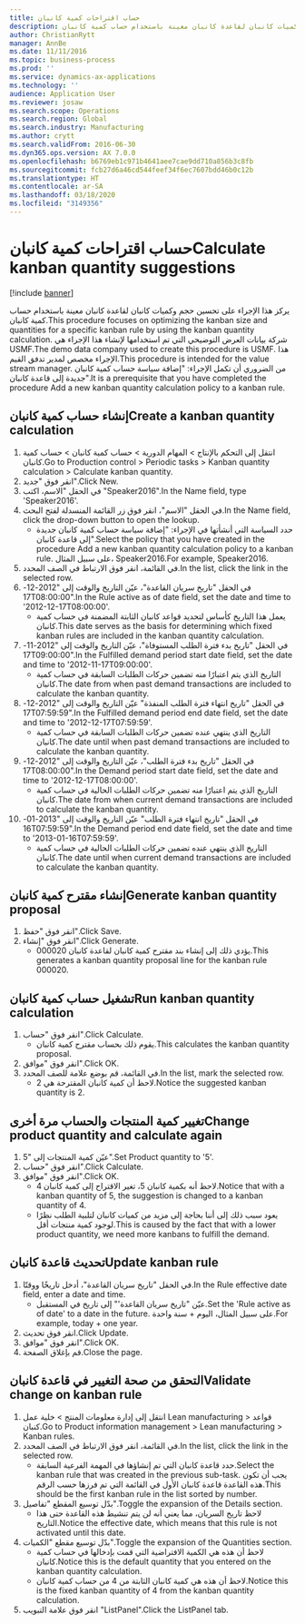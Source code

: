 ```yaml
---
title: حساب اقتراحات كمية كانبان
description: يركز هذا الإجراء على تحسين حجم وكميات كانبان لقاعدة كانبان معينة باستخدام حساب كمية كانبان.
author: ChristianRytt
manager: AnnBe
ms.date: 11/11/2016
ms.topic: business-process
ms.prod: ''
ms.service: dynamics-ax-applications
ms.technology: ''
audience: Application User
ms.reviewer: josaw
ms.search.scope: Operations
ms.search.region: Global
ms.search.industry: Manufacturing
ms.author: crytt
ms.search.validFrom: 2016-06-30
ms.dyn365.ops.version: AX 7.0.0
ms.openlocfilehash: b6769eb1c971b4641aee7cae9dd710a856b3c8fb
ms.sourcegitcommit: fcb27d6a46cd544feef34f6ec7607bdd46b0c12b
ms.translationtype: HT
ms.contentlocale: ar-SA
ms.lasthandoff: 03/18/2020
ms.locfileid: "3149356"
---
```

# <a name="calculate-kanban-quantity-suggestions"></a><span data-ttu-id="3b491-103">حساب اقتراحات كمية كانبان</span><span class="sxs-lookup"><span data-stu-id="3b491-103">Calculate kanban quantity suggestions</span></span>

[!include [banner](../../includes/banner.md)]

<span data-ttu-id="3b491-104">يركز هذا الإجراء على تحسين حجم وكميات كانبان لقاعدة كانبان معينة باستخدام حساب كمية كانبان.</span><span class="sxs-lookup"><span data-stu-id="3b491-104">This procedure focuses on optimizing the kanban size and quantities for a specific kanban rule by using the kanban quantity calculation.</span></span> <span data-ttu-id="3b491-105">شركة بيانات العرض التوضيحي التي تم استخدامها لإنشاء هذا الإجراء هي USMF.</span><span class="sxs-lookup"><span data-stu-id="3b491-105">The demo data company used to create this procedure is USMF.</span></span> <span data-ttu-id="3b491-106">هذا الإجراء مخصص لمدير تدفق القيم.</span><span class="sxs-lookup"><span data-stu-id="3b491-106">This procedure is intended for the value stream manager.</span></span> <span data-ttu-id="3b491-107">من الضروري أن تكمل الإجراء: "إضافة سياسة حساب كمية كانبان جديدة إلى قاعدة كانبان".‬</span><span class="sxs-lookup"><span data-stu-id="3b491-107">It is a prerequisite that you have completed the procedure Add a new kanban quantity calculation policy to a kanban rule.</span></span>


## <a name="create-a-kanban-quantity-calculation"></a><span data-ttu-id="3b491-108">إنشاء حساب كمية كانبان</span><span class="sxs-lookup"><span data-stu-id="3b491-108">Create a kanban quantity calculation</span></span>
1. <span data-ttu-id="3b491-109">انتقل إلى التحكم بالإنتاج > المهام الدورية > حساب كمية كانبان > حساب كمية كانبان.</span><span class="sxs-lookup"><span data-stu-id="3b491-109">Go to Production control > Periodic tasks > Kanban quantity calculation > Calculate kanban quantity.</span></span>
2. <span data-ttu-id="3b491-110">انقر فوق "جديد".</span><span class="sxs-lookup"><span data-stu-id="3b491-110">Click New.</span></span>
3. <span data-ttu-id="3b491-111">في الحقل "الاسم، اكتب "Speaker2016".‬</span><span class="sxs-lookup"><span data-stu-id="3b491-111">In the Name field, type 'Speaker2016'.</span></span>
4. <span data-ttu-id="3b491-112">في الحقل "الاسم"، انقر فوق زر القائمة المنسدلة لفتح البحث.</span><span class="sxs-lookup"><span data-stu-id="3b491-112">In the Name field, click the drop-down button to open the lookup.</span></span>
    * <span data-ttu-id="3b491-113">حدد السياسة التي أنشأتها في الإجراء: "إضافة سياسة حساب كمية كانبان جديدة إلى قاعدة كانبان".‬</span><span class="sxs-lookup"><span data-stu-id="3b491-113">Select the policy that you have created in the procedure Add a new kanban quantity calculation policy to a kanban rule.</span></span> <span data-ttu-id="3b491-114">على سبيل المثال، Speaker2016.</span><span class="sxs-lookup"><span data-stu-id="3b491-114">For example, Speaker2016.</span></span>  
5. <span data-ttu-id="3b491-115">في القائمة، انقر فوق الارتباط في الصف المحدد.</span><span class="sxs-lookup"><span data-stu-id="3b491-115">In the list, click the link in the selected row.</span></span>
6. <span data-ttu-id="3b491-116">في الحقل "تاريخ سريان القاعدة‬"، عيّن التاريخ والوقت إلى "2012-12-17T08:00:00".</span><span class="sxs-lookup"><span data-stu-id="3b491-116">In the Rule active as of date field, set the date and time to '2012-12-17T08:00:00'.</span></span>
    * <span data-ttu-id="3b491-117">يعمل هذا التاريخ كأساس لتحديد قواعد كانبان الثابتة المضمنة في حساب كمية كانبان.</span><span class="sxs-lookup"><span data-stu-id="3b491-117">This date serves as the basis for determining which fixed kanban rules are included in the kanban quantity calculation.</span></span>  
7. <span data-ttu-id="3b491-118">في الحقل "تاريخ بدء فترة الطلب المستوفاة‬‬"، عيّن التاريخ والوقت إلى "2012-11-17T09:00:00".</span><span class="sxs-lookup"><span data-stu-id="3b491-118">In the Fulfilled demand period start date field, set the date and time to '2012-11-17T09:00:00'.</span></span>
    * <span data-ttu-id="3b491-119">التاريخ الذي يتم اعتبارًا منه تضمين حركات الطلبات السابقة في حساب كمية كانبان.</span><span class="sxs-lookup"><span data-stu-id="3b491-119">The date from when past demand transactions are included to calculate the kanban quantity.</span></span>  
8. <span data-ttu-id="3b491-120">في الحقل "تاريخ انتهاء فترة الطلب المنفذة‬" عيّن التاريخ والوقت إلى "2012-12-17T07:59:59".</span><span class="sxs-lookup"><span data-stu-id="3b491-120">In the Fulfilled demand period end date field, set the date and time to '2012-12-17T07:59:59'.</span></span>
    * <span data-ttu-id="3b491-121">التاريخ الذي ينتهي عنده تضمين حركات الطلبات السابقة في حساب كمية كانبان.‬</span><span class="sxs-lookup"><span data-stu-id="3b491-121">The date until when past demand transactions are included to calculate the kanban quantity.</span></span>  
9. <span data-ttu-id="3b491-122">في الحقل "‏‫تاريخ بدء فترة الطلب‬"، عيّن التاريخ والوقت إلى "2012-12-17T08:00:00".</span><span class="sxs-lookup"><span data-stu-id="3b491-122">In the Demand period start date field, set the date and time to '2012-12-17T08:00:00'.</span></span>
    * <span data-ttu-id="3b491-123">التاريخ الذي يتم اعتبارًا منه تضمين حركات الطلبات الحالية في حساب كمية كانبان.‬</span><span class="sxs-lookup"><span data-stu-id="3b491-123">The date from when current demand transactions are included to calculate the kanban quantity.</span></span>  
10. <span data-ttu-id="3b491-124">في الحقل "تاريخ انتهاء فترة الطلب‬‬" عيّن التاريخ والوقت إلى "2013-01-16T07:59:59".</span><span class="sxs-lookup"><span data-stu-id="3b491-124">In the Demand period end date field, set the date and time to '2013-01-16T07:59:59'.</span></span>
    * <span data-ttu-id="3b491-125">التاريخ الذي ينتهي عنده تضمين حركات الطلبات الحالية في حساب كمية كانبان.‬</span><span class="sxs-lookup"><span data-stu-id="3b491-125">The date until when current demand transactions are included to calculate the kanban quantity.</span></span>  

## <a name="generate-kanban-quantity-proposal"></a><span data-ttu-id="3b491-126">إنشاء مقترح كمية كانبان</span><span class="sxs-lookup"><span data-stu-id="3b491-126">Generate kanban quantity proposal</span></span>
1. <span data-ttu-id="3b491-127">انقر فوق "حفظ".</span><span class="sxs-lookup"><span data-stu-id="3b491-127">Click Save.</span></span>
2. <span data-ttu-id="3b491-128">انقر فوق "إنشاء".</span><span class="sxs-lookup"><span data-stu-id="3b491-128">Click Generate.</span></span>
    * <span data-ttu-id="3b491-129">يؤدي ذلك إلى إنشاء بند مقترح كمية كانبان لقاعدة كانبان 000020.</span><span class="sxs-lookup"><span data-stu-id="3b491-129">This generates a kanban quantity proposal line for the kanban rule 000020.</span></span>  

## <a name="run-kanban-quantity-calculation"></a><span data-ttu-id="3b491-130">تشغيل حساب كمية كانبان</span><span class="sxs-lookup"><span data-stu-id="3b491-130">Run kanban quantity calculation</span></span>
1. <span data-ttu-id="3b491-131">انقر فوق "حساب".</span><span class="sxs-lookup"><span data-stu-id="3b491-131">Click Calculate.</span></span>
    * <span data-ttu-id="3b491-132">يقوم ذلك بحساب مقترح كمية كانبان.</span><span class="sxs-lookup"><span data-stu-id="3b491-132">This calculates the kanban quantity proposal.</span></span>  
2. <span data-ttu-id="3b491-133">انقر فوق "موافق".</span><span class="sxs-lookup"><span data-stu-id="3b491-133">Click OK.</span></span>
3. <span data-ttu-id="3b491-134">في القائمة، قم بوضع علامة للصف المحدد.</span><span class="sxs-lookup"><span data-stu-id="3b491-134">In the list, mark the selected row.</span></span>
    * <span data-ttu-id="3b491-135">لاحظ أن كمية كانبان المقترحة هي 2.</span><span class="sxs-lookup"><span data-stu-id="3b491-135">Notice the suggested kanban quantity is 2.</span></span>  

## <a name="change-product-quantity-and-calculate-again"></a><span data-ttu-id="3b491-136">تغيير كمية المنتجات والحساب مرة أخرى</span><span class="sxs-lookup"><span data-stu-id="3b491-136">Change product quantity and calculate again</span></span>
1. <span data-ttu-id="3b491-137">عيّن كمية المنتجات إلى "5".</span><span class="sxs-lookup"><span data-stu-id="3b491-137">Set Product quantity to '5'.</span></span>
2. <span data-ttu-id="3b491-138">انقر فوق "حساب".</span><span class="sxs-lookup"><span data-stu-id="3b491-138">Click Calculate.</span></span>
3. <span data-ttu-id="3b491-139">انقر فوق "موافق".</span><span class="sxs-lookup"><span data-stu-id="3b491-139">Click OK.</span></span>
    * <span data-ttu-id="3b491-140">لاحظ أنه بكمية كانبان 5، تغير الاقتراح إلى كمية كانبان 4.</span><span class="sxs-lookup"><span data-stu-id="3b491-140">Notice that with a kanban quantity of 5, the suggestion is changed to a kanban quantity of 4.</span></span>  
    * <span data-ttu-id="3b491-141">يعود سبب ذلك إلى أننا بحاجة إلى مزيد من كميات كانبان لتلبية الطلب نظرًا لوجود كمية منتجات أقل.</span><span class="sxs-lookup"><span data-stu-id="3b491-141">This is caused by the fact that with a lower product quantity, we need more kanbans to fulfill the demand.</span></span>  

## <a name="update-kanban-rule"></a><span data-ttu-id="3b491-142">تحديث قاعدة كانبان</span><span class="sxs-lookup"><span data-stu-id="3b491-142">Update kanban rule</span></span>
1. <span data-ttu-id="3b491-143">في الحقل "تاريخ سريان القاعدة‬"، أدخل تاريخًا ووقتًا.</span><span class="sxs-lookup"><span data-stu-id="3b491-143">In the Rule effective date field, enter a date and time.</span></span>
    * <span data-ttu-id="3b491-144">عيّن "تاريخ سريان القاعدة'" إلى تاريخ في المستقبل.</span><span class="sxs-lookup"><span data-stu-id="3b491-144">Set the 'Rule active as of date' to a date in the future.</span></span> <span data-ttu-id="3b491-145">على سبيل المثال، اليوم + سنة واحدة.</span><span class="sxs-lookup"><span data-stu-id="3b491-145">For example, today + one year.</span></span>  
2. <span data-ttu-id="3b491-146">انقر فوق تحديث.</span><span class="sxs-lookup"><span data-stu-id="3b491-146">Click Update.</span></span>
3. <span data-ttu-id="3b491-147">انقر فوق "موافق".</span><span class="sxs-lookup"><span data-stu-id="3b491-147">Click OK.</span></span>
4. <span data-ttu-id="3b491-148">قم بإغلاق الصفحة.</span><span class="sxs-lookup"><span data-stu-id="3b491-148">Close the page.</span></span>

## <a name="validate-change-on-kanban-rule"></a><span data-ttu-id="3b491-149">التحقق من صحة التغيير في قاعدة كانبان</span><span class="sxs-lookup"><span data-stu-id="3b491-149">Validate change on kanban rule</span></span>
1. <span data-ttu-id="3b491-150">انتقل إلى إدارة معلومات المنتج‬ > خلية عمل Lean manufacturing > قواعد كنبان.</span><span class="sxs-lookup"><span data-stu-id="3b491-150">Go to Product information management > Lean manufacturing > Kanban rules.</span></span>
2. <span data-ttu-id="3b491-151">في القائمة، انقر فوق الارتباط في الصف المحدد.</span><span class="sxs-lookup"><span data-stu-id="3b491-151">In the list, click the link in the selected row.</span></span>
    * <span data-ttu-id="3b491-152">حدد قاعدة كانبان التي تم إنشاؤها في المهمة الفرعية السابقة.</span><span class="sxs-lookup"><span data-stu-id="3b491-152">Select the kanban rule that was created in the previous sub-task.</span></span> <span data-ttu-id="3b491-153">يجب أن تكون هذه القاعدة قاعدة كانبان الأول في القائمة التي تم فرزها حسب الرقم.</span><span class="sxs-lookup"><span data-stu-id="3b491-153">This should be the first kanban rule in the list sorted by number.</span></span>  
3. <span data-ttu-id="3b491-154">بدّل توسيع المقطع "تفاصيل".</span><span class="sxs-lookup"><span data-stu-id="3b491-154">Toggle the expansion of the Details section.</span></span>
    * <span data-ttu-id="3b491-155">لاحظ تاريخ السريان، مما يعني أنه لن يتم تنشيط هذه القاعدة حتى هذا التاريخ.</span><span class="sxs-lookup"><span data-stu-id="3b491-155">Notice the effective date, which means that this rule is not activated until this date.</span></span>  
4. <span data-ttu-id="3b491-156">بدّل توسيع مقطع "الكميات".</span><span class="sxs-lookup"><span data-stu-id="3b491-156">Toggle the expansion of the Quantities section.</span></span>
    * <span data-ttu-id="3b491-157">لاحظ أن هذه هي الكمية الافتراضية التي قمت بإدخالها في حساب كمية كانبان.</span><span class="sxs-lookup"><span data-stu-id="3b491-157">Notice this is the default quantity that you entered on the kanban quantity calculation.</span></span>  
    * <span data-ttu-id="3b491-158">لاحظ أن هذه هي كمية كانبان الثابتة من 4 من حساب كمية كانبان.</span><span class="sxs-lookup"><span data-stu-id="3b491-158">Notice this is the fixed kanban quantity of 4 from the kanban quantity calculation.</span></span>  
5. <span data-ttu-id="3b491-159">انقر فوق علامة التبويب "ListPanel".</span><span class="sxs-lookup"><span data-stu-id="3b491-159">Click the ListPanel tab.</span></span>


